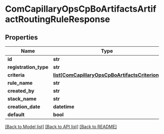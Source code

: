 # ComCapillaryOpsCpBoArtifactsArtifactRoutingRuleResponse

## Properties
Name | Type | Description | Notes
------------ | ------------- | ------------- | -------------
**id** | **str** |  | [optional] 
**registration_type** | **str** |  | [optional] 
**criteria** | [**list[ComCapillaryOpsCpBoArtifactsCriterion]**](ComCapillaryOpsCpBoArtifactsCriterion.md) |  | [optional] 
**rule_name** | **str** |  | [optional] 
**created_by** | **str** |  | [optional] 
**stack_name** | **str** |  | [optional] 
**creation_date** | **datetime** |  | [optional] 
**default** | **bool** |  | [optional] 

[[Back to Model list]](../README.md#documentation-for-models) [[Back to API list]](../README.md#documentation-for-api-endpoints) [[Back to README]](../README.md)

